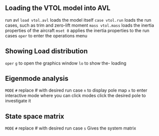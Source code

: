 ## Loading the VTOL model into AVL
run avl
`load vtol.avl` loads the model itself
`case vtol.run` loads the run cases, such as trim and zero-lift moment
`mass vtol.mass` loads the inertia properties of the aircraft
`mset 0` applies the inertia properties to the run cases
`oper` to enter the operations menu

## Showing Load distribution
`oper`
`g` to open the graphics window 
`lo` to show the- loading

## Eigenmode analysis
`MODE`
`#` replace # with desired run case
`n` to display pole map 
`x` to enter interactive mode where you can click modes
click the desired pole to investigate it

## State space matrix
`MODE`
`#` replace # with desired run case
`s` Gives the system matrix
